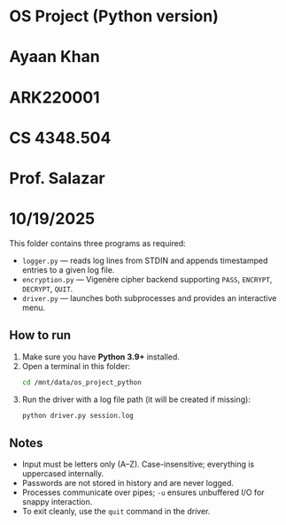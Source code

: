 # OS Project (Python version)
# Ayaan Khan
# ARK220001
# CS 4348.504
# Prof. Salazar
# 10/19/2025

This folder contains three programs as required:

- `logger.py` — reads log lines from STDIN and appends timestamped entries to a given log file.
- `encryption.py` — Vigenère cipher backend supporting `PASS`, `ENCRYPT`, `DECRYPT`, `QUIT`.
- `driver.py` — launches both subprocesses and provides an interactive menu.

## How to run

1. Make sure you have **Python 3.9+** installed.
2. Open a terminal in this folder:
   ```bash
   cd /mnt/data/os_project_python
   ```
3. Run the driver with a log file path (it will be created if missing):
   ```bash
   python driver.py session.log
   ```

## Notes
- Input must be letters only (A–Z). Case-insensitive; everything is uppercased internally.
- Passwords are not stored in history and are never logged.
- Processes communicate over pipes; `-u` ensures unbuffered I/O for snappy interaction.
- To exit cleanly, use the `quit` command in the driver.
